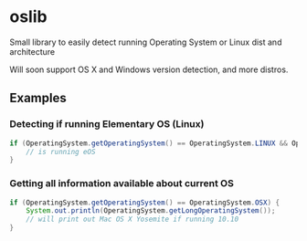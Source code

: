 # oslib
Small library to easily detect running Operating System or Linux dist and architecture

Will soon support OS X and Windows version detection, and more distros.

## Examples

### Detecting if running Elementary OS (Linux)
```java
if (OperatingSystem.getOperatingSystem() == OperatingSystem.LINUX && OperatingSystem.getDistro() == Distro.ELEMENTARYOS) {
    // is running eOS
}
```

### Getting all information available about current OS
```java
if (OperatingSystem.getOperatingSystem() == OperatingSystem.OSX) {
    System.out.println(OperatingSystem.getLongOperatingSystem());
    // will print out Mac OS X Yosemite if running 10.10
}
```
